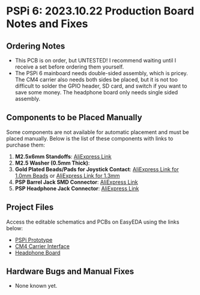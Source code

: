 # PSPi 6: 2023.10.22 Production Board Notes and Fixes

## Ordering Notes
- This PCB is on order, but UNTESTED! I recommend waiting until I receive a set before ordering them yourself.
- The PSPi 6 mainboard needs double-sided assembly, which is pricey. The CM4 carrier also needs both sides be placed, but it is not too difficult to solder the GPIO header, SD card, and switch if you want to save some money. The headphone board only needs single sided assembly.

## Components to be Placed Manually

Some components are not available for automatic placement and must be placed manually. Below is the list of these components with links to purchase them:

1. **M2.5x6mm Standoffs**: [AliExpress Link](https://s.click.aliexpress.com/e/_DBPcEQb)
2. **M2.5 Washer (0.5mm Thick)**:
3. **Gold Plated Beads/Pads for Joystick Contact**: [AliExpress Link for 1.0mm Beads](https://s.click.aliexpress.com/e/_DDhnfcj) or [AliExpress Link for 1.3mm](https://s.click.aliexpress.com/e/_DEbcF3V)
4. **PSP Barrel Jack SMD Connector**: [AliExpress Link](https://s.click.aliexpress.com/e/_DErpHYb)
5. **PSP Headphone Jack Connector**: [AliExpress Link](https://s.click.aliexpress.com/e/_DDpWHFz)

## Project Files
Access the editable schematics and PCBs on EasyEDA using the links below:
- [PSPi Prototype]()
- [CM4 Carrier Interface](https://oshwlab.com/adamseamster/pspi-version-6-cm4-interface)
- [Headphone Board](https://oshwlab.com/adamseamster/pspi-6-headphone-board)

## Hardware Bugs and Manual Fixes
- None known yet.
